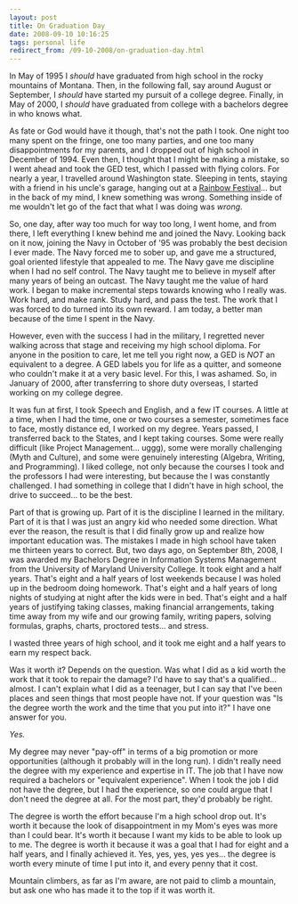 ```yaml
---
layout: post
title: On Graduation Day
date: 2008-09-10 10:16:25
tags: personal life
redirect_from: /09-10-2008/on-graduation-day.html
---
```


In May of 1995 I _should_ have graduated from high school in the rocky mountains of Montana. Then, in the following fall, say around August or September, I _should_ have started my pursuit of a college degree. Finally, in May of 2000, I _should_ have graduated from college with a bachelors degree in who knows what.

As fate or God would have it though, that's not the path I took. One night too many spent on the fringe, one too many parties, and one too many disappointments for my parents, and I dropped out of high school in December of 1994. Even then, I thought that I might be making a mistake, so I went ahead and took the GED test, which I passed with flying colors. For nearly a year, I travelled around Washington state. Sleeping in tents, staying with a friend in his uncle's garage, hanging out at a [Rainbow Festival][1]… but in the back of my mind, I knew something was wrong. Something inside of me wouldn't let go of the fact that what I was doing was _wrong_.

So, one day, after way too much for way too long, I went home, and from there, I left everything I knew behind me and joined the Navy. Looking back on it now, joining the Navy in October of '95 was probably the best decision I ever made. The Navy forced me to sober up, and gave me a structured, goal oriented lifestyle that appealed to me. The Navy gave me discipline when I had no self control. The Navy taught me to believe in myself after many years of being an outcast. The Navy taught me the value of hard work. I began to make incremental steps towards knowing who I really was. Work hard, and make rank.  Study hard, and pass the test. The work that I was forced to do turned into its own reward. I am today, a better man because of the time I spent in the Navy.

However, even with the success I had in the military, I regretted never walking across that stage and receiving my high school diploma. For anyone in the position to care, let me tell you right now, a GED is _NOT_ an equivalent to a degree. A GED labels you for life as a quitter, and someone who couldn't make it at a very basic level. For this, I was ashamed. So, in January of 2000, after transferring to shore duty overseas, I started working on my college degree.
  
It was fun at first, I took Speech and English, and a few IT courses. A little at a time, when I had the time, one or two courses a semester, sometimes face to face, mostly distance ed, I worked on my degree. Years passed, I transferred back to the States, and I kept taking courses. Some were really difficult (like Project Management… uggg), some were morally challenging (Myth and Culture), and some were genuinely interesting (Algebra, Writing, and Programming). I liked college, not only because the courses I took and the professors I had were interesting, but because the I was constantly challenged. I had something in college that I didn't have in high school, the drive to succeed… to be the best.

Part of that is growing up. Part of it is the discipline I learned in the military. Part of it is that I was just an angry kid who needed some direction. What ever the reason, the result is that I did finally grow up and realize how important education was. The mistakes I made in high school have taken me thirteen years to correct. But, two days ago, on September 8th, 2008, I was awarded my Bachelors Degree in Information Systems Management from the University of Maryland University College. It took eight and a half years.  That's eight and a half years of lost weekends because I was holed up in the bedroom doing homework. That's eight and a half years of long nights of studying at night after the kids were in bed. That's eight and a half years of justifying taking classes, making financial arrangements, taking time away from my wife and our growing family, writing papers, solving formulas, graphs, charts, proctored tests… and stress.

I wasted three years of high school, and it took me eight and a half years to earn my respect back.

Was it worth it? Depends on the question. Was what I did as a kid worth the work that it took to repair the damage? I'd have to say that's a qualified… almost. I can't explain what I did as a teenager, but I can say that I've been places and seen things that most people have not. If your question was "Is the degree worth the work and the time that you put into it?" I have one answer for you.
  
_Yes._

My degree may never "pay-off" in terms of a big promotion or more opportunities (although it probably will in the long run). I didn't really need the degree with my experience and expertise in IT. The job that I have now required a bachelors or "equivalent experience". When I took the job I did not have the degree, but I had the experience, so one could argue that I don't need the degree at all. For the most part, they'd probably be right.
  
The degree is worth the effort because I'm a high school drop out. It's worth it because the look of disappointment in my Mom's eyes was more than I could bear. It's worth it because I want my kids to be able to look up to me. The degree is worth it because it was a goal that I had for eight and a half years, and I finally achieved it. Yes, yes, yes, yes yes… the degree is worth every minute of time I put into it, and every penny that it cost.
  
Mountain climbers, as far as I'm aware, are not paid to climb a mountain, but ask one who has made it to the top if it was worth it.


[1]: http://en.wikipedia.org/wiki/Rainbow_Gathering
